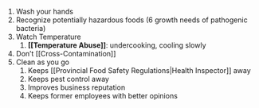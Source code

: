 1. Wash your hands
2. Recognize potentially hazardous foods (6 growth needs of pathogenic bacteria)
3. Watch Temperature 
	1. **[[Temperature Abuse]]**: undercooking, cooling slowly
4. Don’t [[Cross-Contamination]]
5. Clean as you go
	1. Keeps [[Provincial Food Safety Regulations|Health Inspector]] away
	2. Keeps pest control away
	3. Improves business reputation
	4. Keeps former employees with better opinions